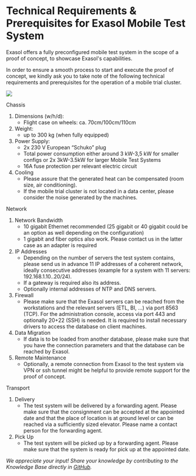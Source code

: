 # Technical Requirements &amp; Prerequisites for Exasol Mobile Test System 
Exasol offers a fully preconfigured mobile test system in the scope of a proof of concept, to showcase Exasol's capabilities.

In order to ensure a smooth process to start and execute the proof of concept, we kindly ask you to take note of the following technical requirements and prerequisites for the operation of a mobile trial cluster.

![](images/mctc_exasol.jpg)

Chassis

1. Dimensions (w/h/d):
	* Flight case on wheels: ca. 70cm/100cm/110cm
2. Weight:
	* up to 300 kg (when fully equipped)
3. Power Supply:
	* 2x 230 V European “Schuko” plug
	* Total power consumption either around 3 kW-3,5 kW for smaller configs or 2x 3kW-3.5kW for larger Mobile Test Systems
	* 16A fuse protection per relevant electric circuit
4. Cooling
	* Please assure that the generated heat can be compensated (room size, air conditioning).
	* If the mobile trial cluster is not located in a data center, please consider the noise generated by the machines.

Network

1. Network Bandwidth
	* 10 gigabit Ethernet recommended (25 gigabit or 40 gigabit could be an option as well depending on the configuration)
	* 1 gigabit and fiber optics also work. Please contact us in the latter case as an adapter is required
2. IP Addresses
	* Depending on the number of servers the test system contains, please send us in advance 11 IP addresses of a coherent network, ideally consecutive addresses (example for a system with 11 servers: 192.168.1.10..20/24).
	* If a gateway is required also its address.
	* Optionally internal addresses of NTP and DNS servers.
3. Firewall
	* Please make sure that the Exasol servers can be reached from the workstations and the relevant servers (ETL, BI, …) via port 8563 (TCP). For the administration console, access via port 443 and optionally 20+22 (SSH) is needed. It is required to install necessary drivers to access the database on client machines.
4. Data Migration
	* If data is to be loaded from another database, please make sure that you have the connection parameters and that the database can be reached by Exasol.
5. Remote Maintenance
	* Optionally, a remote connection from Exasol to the test system via VPN or ssh tunnel might be helpful to provide remote support for the proof of concept.

Transport

1. Delivery
	* The test system will be delivered by a forwarding agent. Please make sure that the consignment can be accepted at the appointed date and that the place of location is at ground level or can be reached via a sufficiently sized elevator. Please name a contact person for the forwarding agent.
2. Pick Up
	* The test system will be picked up by a forwarding agent. Please make sure that the system is ready for pick up at the appointed date.

*We appreciate your input! Share your knowledge by contributing to the Knowledge Base directly in [GitHub](https://github.com/exasol/public-knowledgebase).* 